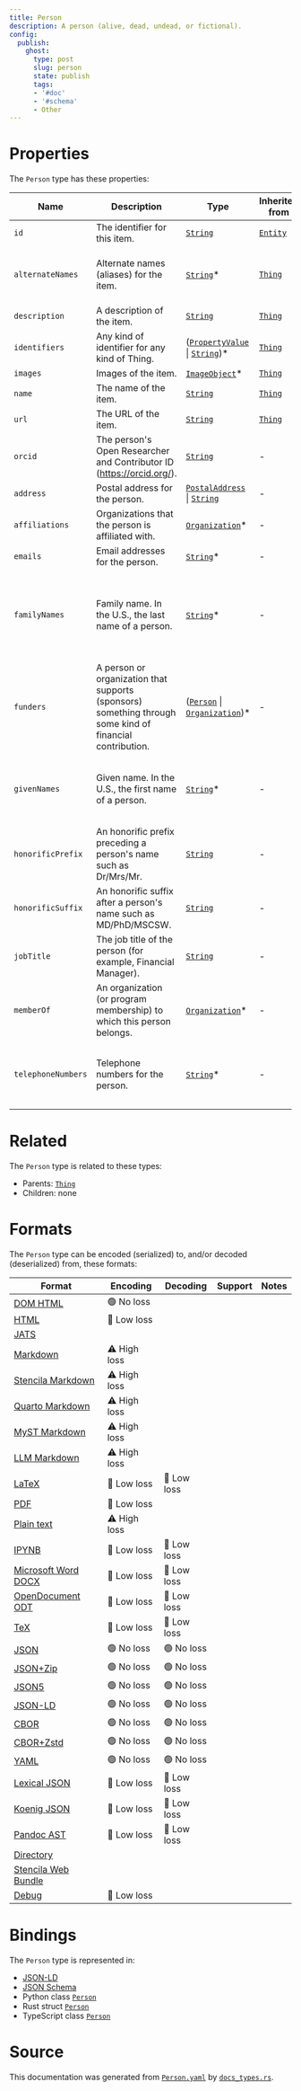 ```yaml
---
title: Person
description: A person (alive, dead, undead, or fictional).
config:
  publish:
    ghost:
      type: post
      slug: person
      state: publish
      tags:
      - '#doc'
      - '#schema'
      - Other
---
```


# Properties

The `Person` type has these properties:

| Name               | Description                                                                                              | Type                                                                                                                                                       | Inherited from                                                     | `JSON-LD @id`                                                  | Aliases                                                                                                                    |
| ------------------ | -------------------------------------------------------------------------------------------------------- | ---------------------------------------------------------------------------------------------------------------------------------------------------------- | ------------------------------------------------------------------ | -------------------------------------------------------------- | -------------------------------------------------------------------------------------------------------------------------- |
| `id`               | The identifier for this item.                                                                            | [`String`](https://stencila.ghost.io/docs/reference/schema/string)                                                                                         | [`Entity`](https://stencila.ghost.io/docs/reference/schema/entity) | [`schema:id`](https://schema.org/id)                           | -                                                                                                                          |
| `alternateNames`   | Alternate names (aliases) for the item.                                                                  | [`String`](https://stencila.ghost.io/docs/reference/schema/string)*                                                                                        | [`Thing`](https://stencila.ghost.io/docs/reference/schema/thing)   | [`schema:alternateName`](https://schema.org/alternateName)     | `alternate-names`, `alternate_names`, `alternateName`, `alternate-name`, `alternate_name`                                  |
| `description`      | A description of the item.                                                                               | [`String`](https://stencila.ghost.io/docs/reference/schema/string)                                                                                         | [`Thing`](https://stencila.ghost.io/docs/reference/schema/thing)   | [`schema:description`](https://schema.org/description)         | -                                                                                                                          |
| `identifiers`      | Any kind of identifier for any kind of Thing.                                                            | ([`PropertyValue`](https://stencila.ghost.io/docs/reference/schema/property-value) \| [`String`](https://stencila.ghost.io/docs/reference/schema/string))* | [`Thing`](https://stencila.ghost.io/docs/reference/schema/thing)   | [`schema:identifier`](https://schema.org/identifier)           | `identifier`                                                                                                               |
| `images`           | Images of the item.                                                                                      | [`ImageObject`](https://stencila.ghost.io/docs/reference/schema/image-object)*                                                                             | [`Thing`](https://stencila.ghost.io/docs/reference/schema/thing)   | [`schema:image`](https://schema.org/image)                     | `image`                                                                                                                    |
| `name`             | The name of the item.                                                                                    | [`String`](https://stencila.ghost.io/docs/reference/schema/string)                                                                                         | [`Thing`](https://stencila.ghost.io/docs/reference/schema/thing)   | [`schema:name`](https://schema.org/name)                       | -                                                                                                                          |
| `url`              | The URL of the item.                                                                                     | [`String`](https://stencila.ghost.io/docs/reference/schema/string)                                                                                         | [`Thing`](https://stencila.ghost.io/docs/reference/schema/thing)   | [`schema:url`](https://schema.org/url)                         | -                                                                                                                          |
| `orcid`            | The person's Open Researcher and Contributor ID (https://orcid.org/).                                    | [`String`](https://stencila.ghost.io/docs/reference/schema/string)                                                                                         | -                                                                  | `stencila:orcid`                                               | -                                                                                                                          |
| `address`          | Postal address for the person.                                                                           | [`PostalAddress`](https://stencila.ghost.io/docs/reference/schema/postal-address) \| [`String`](https://stencila.ghost.io/docs/reference/schema/string)    | -                                                                  | [`schema:address`](https://schema.org/address)                 | -                                                                                                                          |
| `affiliations`     | Organizations that the person is affiliated with.                                                        | [`Organization`](https://stencila.ghost.io/docs/reference/schema/organization)*                                                                            | -                                                                  | [`schema:affiliation`](https://schema.org/affiliation)         | `affiliation`                                                                                                              |
| `emails`           | Email addresses for the person.                                                                          | [`String`](https://stencila.ghost.io/docs/reference/schema/string)*                                                                                        | -                                                                  | [`schema:email`](https://schema.org/email)                     | `email`                                                                                                                    |
| `familyNames`      | Family name. In the U.S., the last name of a person.                                                     | [`String`](https://stencila.ghost.io/docs/reference/schema/string)*                                                                                        | -                                                                  | [`schema:familyName`](https://schema.org/familyName)           | `familyName`, `surname`, `surnames`, `lastName`, `lastNames`, `family-names`, `family_names`, `family-name`, `family_name` |
| `funders`          | A person or organization that supports (sponsors) something through some kind of financial contribution. | ([`Person`](https://stencila.ghost.io/docs/reference/schema/person) \| [`Organization`](https://stencila.ghost.io/docs/reference/schema/organization))*    | -                                                                  | [`schema:funder`](https://schema.org/funder)                   | `funder`                                                                                                                   |
| `givenNames`       | Given name. In the U.S., the first name of a person.                                                     | [`String`](https://stencila.ghost.io/docs/reference/schema/string)*                                                                                        | -                                                                  | [`schema:givenName`](https://schema.org/givenName)             | `firstName`, `firstNames`, `given-names`, `given_names`, `givenName`, `given-name`, `given_name`                           |
| `honorificPrefix`  | An honorific prefix preceding a person's name such as Dr/Mrs/Mr.                                         | [`String`](https://stencila.ghost.io/docs/reference/schema/string)                                                                                         | -                                                                  | [`schema:honorificPrefix`](https://schema.org/honorificPrefix) | `prefix`, `honorific-prefix`, `honorific_prefix`                                                                           |
| `honorificSuffix`  | An honorific suffix after a person's name such as MD/PhD/MSCSW.                                          | [`String`](https://stencila.ghost.io/docs/reference/schema/string)                                                                                         | -                                                                  | [`schema:honorificSuffix`](https://schema.org/honorificSuffix) | `suffix`, `honorific-suffix`, `honorific_suffix`                                                                           |
| `jobTitle`         | The job title of the person (for example, Financial Manager).                                            | [`String`](https://stencila.ghost.io/docs/reference/schema/string)                                                                                         | -                                                                  | [`schema:jobTitle`](https://schema.org/jobTitle)               | `job-title`, `job_title`                                                                                                   |
| `memberOf`         | An organization (or program membership) to which this person belongs.                                    | [`Organization`](https://stencila.ghost.io/docs/reference/schema/organization)*                                                                            | -                                                                  | [`schema:memberOf`](https://schema.org/memberOf)               | `member-of`, `member_of`                                                                                                   |
| `telephoneNumbers` | Telephone numbers for the person.                                                                        | [`String`](https://stencila.ghost.io/docs/reference/schema/string)*                                                                                        | -                                                                  | [`schema:telephone`](https://schema.org/telephone)             | `telephone`, `telephone-numbers`, `telephone_numbers`, `telephoneNumber`, `telephone-number`, `telephone_number`           |

# Related

The `Person` type is related to these types:

- Parents: [`Thing`](https://stencila.ghost.io/docs/reference/schema/thing)
- Children: none

# Formats

The `Person` type can be encoded (serialized) to, and/or decoded (deserialized) from, these formats:

| Format                                                                       | Encoding     | Decoding   | Support | Notes |
| ---------------------------------------------------------------------------- | ------------ | ---------- | ------- | ----- |
| [DOM HTML](https://stencila.ghost.io/docs/reference/formats/dom.html)        | 🟢 No loss    |            |         |
| [HTML](https://stencila.ghost.io/docs/reference/formats/html)                | 🔷 Low loss   |            |         |
| [JATS](https://stencila.ghost.io/docs/reference/formats/jats)                |              |            |         |
| [Markdown](https://stencila.ghost.io/docs/reference/formats/md)              | ⚠️ High loss |            |         |
| [Stencila Markdown](https://stencila.ghost.io/docs/reference/formats/smd)    | ⚠️ High loss |            |         |
| [Quarto Markdown](https://stencila.ghost.io/docs/reference/formats/qmd)      | ⚠️ High loss |            |         |
| [MyST Markdown](https://stencila.ghost.io/docs/reference/formats/myst)       | ⚠️ High loss |            |         |
| [LLM Markdown](https://stencila.ghost.io/docs/reference/formats/llmd)        | ⚠️ High loss |            |         |
| [LaTeX](https://stencila.ghost.io/docs/reference/formats/latex)              | 🔷 Low loss   | 🔷 Low loss |         |
| [PDF](https://stencila.ghost.io/docs/reference/formats/pdf)                  | 🔷 Low loss   |            |         |
| [Plain text](https://stencila.ghost.io/docs/reference/formats/text)          | ⚠️ High loss |            |         |
| [IPYNB](https://stencila.ghost.io/docs/reference/formats/ipynb)              | 🔷 Low loss   | 🔷 Low loss |         |
| [Microsoft Word DOCX](https://stencila.ghost.io/docs/reference/formats/docx) | 🔷 Low loss   | 🔷 Low loss |         |
| [OpenDocument ODT](https://stencila.ghost.io/docs/reference/formats/odt)     | 🔷 Low loss   | 🔷 Low loss |         |
| [TeX](https://stencila.ghost.io/docs/reference/formats/tex)                  | 🔷 Low loss   | 🔷 Low loss |         |
| [JSON](https://stencila.ghost.io/docs/reference/formats/json)                | 🟢 No loss    | 🟢 No loss  |         |
| [JSON+Zip](https://stencila.ghost.io/docs/reference/formats/json.zip)        | 🟢 No loss    | 🟢 No loss  |         |
| [JSON5](https://stencila.ghost.io/docs/reference/formats/json5)              | 🟢 No loss    | 🟢 No loss  |         |
| [JSON-LD](https://stencila.ghost.io/docs/reference/formats/jsonld)           | 🟢 No loss    | 🟢 No loss  |         |
| [CBOR](https://stencila.ghost.io/docs/reference/formats/cbor)                | 🟢 No loss    | 🟢 No loss  |         |
| [CBOR+Zstd](https://stencila.ghost.io/docs/reference/formats/cbor.zstd)      | 🟢 No loss    | 🟢 No loss  |         |
| [YAML](https://stencila.ghost.io/docs/reference/formats/yaml)                | 🟢 No loss    | 🟢 No loss  |         |
| [Lexical JSON](https://stencila.ghost.io/docs/reference/formats/lexical)     | 🔷 Low loss   | 🔷 Low loss |         |
| [Koenig JSON](https://stencila.ghost.io/docs/reference/formats/koenig)       | 🔷 Low loss   | 🔷 Low loss |         |
| [Pandoc AST](https://stencila.ghost.io/docs/reference/formats/pandoc)        | 🔷 Low loss   | 🔷 Low loss |         |
| [Directory](https://stencila.ghost.io/docs/reference/formats/directory)      |              |            |         |
| [Stencila Web Bundle](https://stencila.ghost.io/docs/reference/formats/swb)  |              |            |         |
| [Debug](https://stencila.ghost.io/docs/reference/formats/debug)              | 🔷 Low loss   |            |         |

# Bindings

The `Person` type is represented in:

- [JSON-LD](https://stencila.org/Person.jsonld)
- [JSON Schema](https://stencila.org/Person.schema.json)
- Python class [`Person`](https://github.com/stencila/stencila/blob/main/python/python/stencila/types/person.py)
- Rust struct [`Person`](https://github.com/stencila/stencila/blob/main/rust/schema/src/types/person.rs)
- TypeScript class [`Person`](https://github.com/stencila/stencila/blob/main/ts/src/types/Person.ts)

# Source

This documentation was generated from [`Person.yaml`](https://github.com/stencila/stencila/blob/main/schema/Person.yaml) by [`docs_types.rs`](https://github.com/stencila/stencila/blob/main/rust/schema-gen/src/docs_types.rs).
